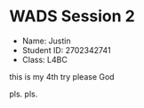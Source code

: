 # WADS Session 2

- Name: Justin
- Student ID: 2702342741
- Class: L4BC

this is my 4th try please God

pls. pls.
